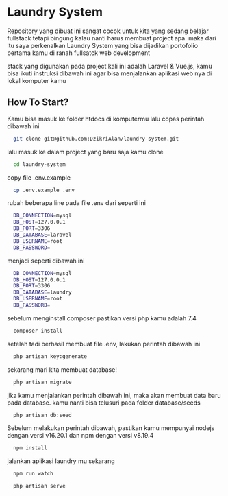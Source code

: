 # Laundry System

Repository yang dibuat ini sangat cocok untuk kita yang sedang belajar fullstack tetapi bingung kalau nanti harus membuat project apa. maka dari itu saya perkenalkan Laundry System yang bisa dijadikan portofolio pertama kamu di ranah fullsatck web development

stack yang digunakan pada project kali ini adalah Laravel & Vue.js, kamu bisa ikuti instruksi dibawah ini agar bisa menjalankan aplikasi web nya di lokal komputer kamu

## How To Start?

Kamu bisa masuk ke folder htdocs di komputermu lalu copas perintah dibawah ini

```bash
  git clone git@github.com:DzikriAlan/laundry-system.git
```

lalu masuk ke dalam project yang baru saja kamu clone
```bash
  cd laundry-system
```

copy file .env.example
```bash
  cp .env.example .env
```

rubah beberapa line pada file .env dari seperti ini
```bash
  DB_CONNECTION=mysql
  DB_HOST=127.0.0.1
  DB_PORT=3306
  DB_DATABASE=laravel
  DB_USERNAME=root
  DB_PASSWORD=
```

menjadi seperti dibawah ini
```bash
  DB_CONNECTION=mysql
  DB_HOST=127.0.0.1
  DB_PORT=3306
  DB_DATABASE=laundry
  DB_USERNAME=root
  DB_PASSWORD=
```

sebelum menginstall composer pastikan versi php kamu adalah 7.4
```bash
  composer install
```

setelah tadi berhasil membuat file .env, lakukan perintah dibawah ini
```bash
  php artisan key:generate
```

sekarang mari kita membuat database!
```bash
  php artisan migrate
```

jika kamu menjalankan perintah dibawah ini, maka akan membuat data baru pada database. kamu nanti bisa telusuri pada folder database/seeds
```bash
  php artisan db:seed
```

Sebelum melakukan perintah dibawah, pastikan kamu mempunyai nodejs dengan versi v16.20.1 dan npm dengan versi v8.19.4

```bash
  npm install
```

jalankan aplikasi laundry mu sekarang

```bash
  npm run watch
```

```bash
  php artisan serve
```